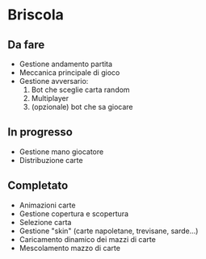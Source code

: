 # Briscola
## Da fare
* Gestione andamento partita
* Meccanica principale di gioco
* Gestione avversario:
    1. Bot che sceglie carta random
    2. Multiplayer
    3. (opzionale) bot che sa giocare
## In progresso
* Gestione mano giocatore
* Distribuzione carte
## Completato
* Animazioni carte
* Gestione copertura e scopertura
* Selezione carta
* Gestione "skin" (carte napoletane, trevisane, sarde...)
* Caricamento dinamico dei mazzi di carte
* Mescolamento mazzo di carte